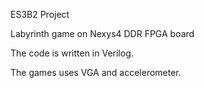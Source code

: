 ES3B2 Project

Labyrinth game on Nexys4 DDR FPGA board

The code is written in Verilog.

The games uses VGA and accelerometer.
